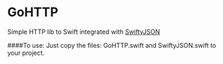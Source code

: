 GoHTTP
======

Simple HTTP lib to Swift integrated with [SwiftyJSON](https://github.com/SwiftyJSON/SwiftyJSON)

####To use:
Just copy the files: GoHTTP.swift and SwiftyJSON.swift to your project. 